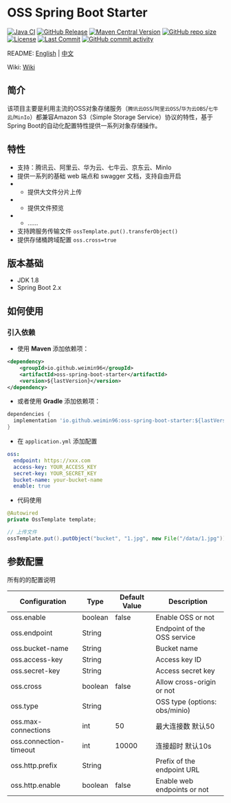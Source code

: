 # OSS Spring Boot Starter

[![Java CI](https://github.com/weimin96/oss-spring-boot-starter/actions/workflows/ci.yml/badge.svg)](https://github.com/weimin96/oss-spring-boot-starter/actions/workflows/ci.yml)
[![GitHub Release](https://img.shields.io/github/v/release/weimin96/oss-spring-boot-starter)](https://github.com/weimin96/oss-spring-boot-starter/releases/)
[![Maven Central Version](https://img.shields.io/maven-central/v/io.github.weimin96/oss-spring-boot-starter)](https://repo1.maven.org/maven2/io/github/weimin96/oss-spring-boot-starter/)
[![GitHub repo size](https://img.shields.io/github/repo-size/weimin96/oss-spring-boot-starter)](https://github.com/weimin96/oss-spring-boot-starter/releases/)
[![License](https://img.shields.io/:license-apache-brightgreen.svg)](https://www.apache.org/licenses/LICENSE-2.0.html)
[![Last Commit](https://img.shields.io/github/last-commit/weimin96/oss-spring-boot-starter.svg)](https://github.com/weimin96/oss-spring-boot-starter)
[![GitHub commit activity](https://img.shields.io/github/commit-activity/m/weimin96/oss-spring-boot-starter.svg)](https://github.com/weimin96/oss-spring-boot-starter)


README: [English](README.md) | [中文](README-zh-CN.md)

Wiki: [Wiki](https://github.com/weimin96/oss-spring-boot-starter/wiki)

## 简介

该项目主要是利用主流的OSS对象存储服务（`腾讯云OSS`/`阿里云OSS`/`华为云OBS`/`七牛云`/`MinIo`）都兼容Amazon S3（Simple Storage Service）协议的特性，基于Spring Boot的自动化配置特性提供一系列对象存储操作。

## 特性

- 支持：腾讯云、阿里云、华为云、七牛云、京东云、MinIo
- 提供一系列的基础 web 端点和 swagger 文档，支持自由开启
- - 提供大文件分片上传
- - 提供文件预览
- - ......
- 支持跨服务传输文件 `ossTemplate.put().transferObject()`
- 提供存储桶跨域配置 `oss.cross=true`

## 版本基础

- JDK 1.8
- Spring Boot 2.x

## 如何使用

### 引入依赖

- 使用 **Maven** 添加依赖项：

```xml
<dependency>
    <groupId>io.github.weimin96</groupId>
    <artifactId>oss-spring-boot-starter</artifactId>
    <version>${lastVersion}</version>
</dependency>
```

- 或者使用 **Gradle** 添加依赖项：
```gradle
dependencies {
  implementation 'io.github.weimin96:oss-spring-boot-starter:${lastVersion}'
}
```

- 在 `application.yml` 添加配置
```yaml
oss:
  endpoint: https://xxx.com
  access-key: YOUR_ACCESS_KEY
  secret-key: YOUR_SECRET_KEY
  bucket-name: your-bucket-name
  enable: true
```

- 代码使用
```java
@Autowired
private OssTemplate template;

// 上传文件
ossTemplate.put().putObject("bucket", "1.jpg", new File("/data/1.jpg"));
```

## 参数配置

所有的的配置说明

| Configuration        | Type     | Default Value | Description                  |
|----------------------|----------|---------------|------------------------------|
| oss.enable           | boolean  | false         | Enable OSS or not             |
| oss.endpoint         | String   |               | Endpoint of the OSS service   |
| oss.bucket-name      | String   |               | Bucket name                   |
| oss.access-key       | String   |               | Access key ID                 |
| oss.secret-key       | String   |               | Access secret key             |
| oss.cross            | boolean  | false         | Allow cross-origin or not      |
| oss.type             | String   |               | OSS type (options: obs/minio) |
| oss.max-connections       | int   |    50    | 最大连接数 默认50 |
| oss.connection-timeout        | int   |   10000     | 连接超时 默认10s |
| oss.http.prefix      | String   |               | Prefix of the endpoint URL    |
| oss.http.enable      | boolean  | false         | Enable web endpoints or not    |


